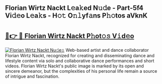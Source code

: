 ## Florian Wirtz Nackt L𝚎a𝚔ed N𝚞𝚍e - Part-5f4 Vi𝚍𝚎o L𝚎a𝚔s - H𝚘𝚝 O𝚗𝚕yf𝚊ns P𝚑𝚘tos aVknK

# <h2><a href="http://kf26el4.oniu.top/?m=Florian+Wirtz+Nackt">🔗👉 🔴 Florian Wirtz Nackt P𝚑ot𝚘𝚜 V𝚒d𝚎o</a></h2>

[![Florian Wirtz Nackt Nu𝚍e𝚜](https://i.imgur.com/0qMVB7G.gif)](http://kf26el4.oniu.top/?m=Florian+Wirtz+Nackt)
Web-based artist and dance collaborator Florian Wirtz Nackt, recognized for creating and disseminating dance and lifestyle content via solo and collaborative dance performances and short videos. Florian Wirtz Nackt's public image is marked by its open and sincere demeanor, but the complexities of his personal life remain a source of intrigue and fascination.  
